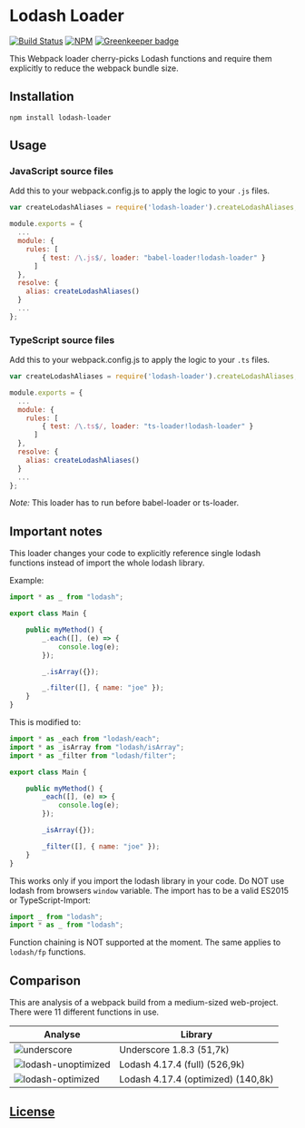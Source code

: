 # Lodash Loader

[![Build Status](https://travis-ci.org/code-chris/lodash-loader.svg?branch=master)](https://travis-ci.org/code-chris/lodash-loader)
[![NPM](https://img.shields.io/npm/v/lodash-loader.svg)](https://www.npmjs.com/package/lodash-loader)
[![Greenkeeper badge](https://badges.greenkeeper.io/code-chris/lodash-loader.svg)](https://greenkeeper.io/)


This Webpack loader cherry-picks Lodash functions and require them explicitly to reduce the webpack bundle size.


## Installation

```
npm install lodash-loader
```


## Usage

### JavaScript source files

Add this to your webpack.config.js to apply the logic to your `.js` files.

```js
var createLodashAliases = require('lodash-loader').createLodashAliases;

module.exports = {
  ...
  module: {
    rules: [
	    { test: /\.js$/, loader: "babel-loader!lodash-loader" }
	  ]
  },
  resolve: {
    alias: createLodashAliases()
  }
  ...
};
```

### TypeScript source files

Add this to your webpack.config.js to apply the logic to your `.ts` files.

```js
var createLodashAliases = require('lodash-loader').createLodashAliases;

module.exports = {
  ...
  module: {
    rules: [
	    { test: /\.ts$/, loader: "ts-loader!lodash-loader" }
	  ]
  },
  resolve: {
    alias: createLodashAliases()
  }
  ...
};
```

*Note:* This loader has to run before babel-loader or ts-loader.

## Important notes

This loader changes your code to explicitly reference single lodash functions instead of import the whole lodash library.

Example:
```js
import * as _ from "lodash";

export class Main {

    public myMethod() {
        _.each([], (e) => {
            console.log(e);
        });

        _.isArray({});

        _.filter([], { name: "joe" });
    }
}
```

This is modified to:
```js
import * as _each from "lodash/each";
import * as _isArray from "lodash/isArray";
import * as _filter from "lodash/filter";

export class Main {

    public myMethod() {
        _each([], (e) => {
            console.log(e);
        });

        _isArray({});

        _filter([], { name: "joe" });
    }
}
```

This works only if you import the lodash library in your code. Do NOT use lodash from browsers `window` variable. The import
has to be a valid ES2015 or TypeScript-Import:
```js
import _ from "lodash";
import * as _ from "lodash";
```

Function chaining is NOT supported at the moment. The same applies to `lodash/fp` functions.


## Comparison

This are analysis of a webpack build from a medium-sized web-project. There were 11 different functions in use.

| Analyse                                                                                                        | Library                            |
| -------------------------------------------------------------------------------------------------------------- | ---------------------------------- |
| ![underscore](https://github.com/code-chris/lodash-loader/blob/master/docs/img/underscore.jpg)                 | Underscore 1.8.3 (51,7k)           |
| ![lodash-unoptimized](https://github.com/code-chris/lodash-loader/blob/master/docs/img/lodash-unoptimized.jpg) | Lodash 4.17.4 (full) (526,9k)      |
| ![lodash-optimized](https://github.com/code-chris/lodash-loader/blob/master/docs/img/lodash-optimized.jpg)     | Lodash 4.17.4 (optimized) (140,8k) |


[License](https://github.com/code-chris/lodash-loader/blob/master/LICENSE)
------
